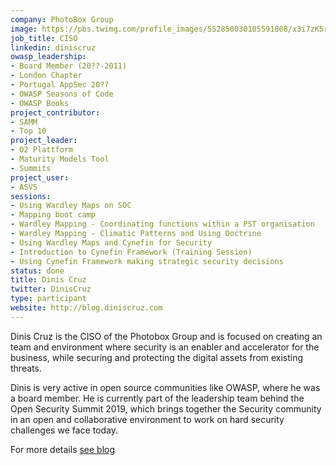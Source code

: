 ```yaml
---
company: PhotoBox Group
image: https://pbs.twimg.com/profile_images/552850030105591808/x3i7zK5r_400x400.jpeg
job_title: CISO
linkedin: diniscruz
owasp_leadership:
- Board Member (20??-2011)
- London Chapter
- Portugal AppSec 20??
- OWASP Seasons of Code
- OWASP Books
project_contributor:
- SAMM
- Top 10
project_leader:
- O2 Plattform
- Maturity Models Tool
- Summits
project_user:
- ASVS
sessions:
- Using Wardley Maps on SOC
- Mapping boot camp
- Wardley Mapping - Coordinating functions within a PST organisation
- Wardley Mapping - Climatic Patterns and Using Doctrine
- Using Wardley Maps and Cynefin for Security
- Introduction to Cynefin Framework (Training Session)
- Using Cynefin Framework making strategic security decisions
status: done
title: Dinis Cruz
twitter: DinisCruz
type: participant
website: http://blog.diniscruz.com
---
```


Dinis Cruz is the CISO of the Photobox Group and is focused on creating an team and environment where security is an enabler and accelerator for the business, while securing and protecting the digital assets from existing threats.

Dinis is very active in open source communities like OWASP, where he was a board member. He is currently part of the leadership team behind the Open Security Summit 2019, which brings together the Security community in an open and collaborative environment to work on hard security challenges we face today.

For more details [see blog](http://blog.diniscruz.com/)
